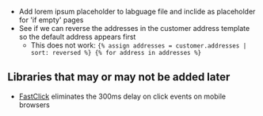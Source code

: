 * Add lorem ipsum placeholder to labguage file and inclide as placeholder for 'if empty' pages
* See if we can reverse the addresses in the customer address template so the default address appears first
  * This does not work:
  ``{% assign addresses = customer.addresses | sort: reversed %}
   {% for address in addresses %}``


 ## Libraries that may or may not be added later

 * [FastClick](https://github.com/ftlabs/fastclick) eliminates the 300ms delay on click events on mobile browsers
